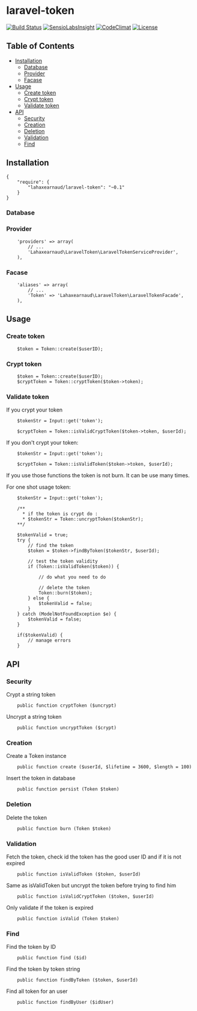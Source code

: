 laravel-token
=============

[![Build Status](https://travis-ci.org/lahaxearnaud/laravel-token.svg?branch=develop)](https://travis-ci.org/lahaxearnaud/laravel-token)
[![SensioLabsInsight](https://insight.sensiolabs.com/projects/2f9abd1c-42a6-4a80-88f4-e1687b1d361a/mini.png)](https://insight.sensiolabs.com/projects/2f9abd1c-42a6-4a80-88f4-e1687b1d361a)
[![CodeClimat](https://d3s6mut3hikguw.cloudfront.net/github/lahaxearnaud/laravel-token/badges/gpa.svg)](https://codeclimate.com/github/lahaxearnaud/laravel-token)
[![License](https://poser.pugx.org/leaphly/cart-bundle/license.svg)](https://github.com/lahaxearnaud/cook-bookmarks)


## Table of Contents

+ [Installation](#installation)
    + [Database](#database)
    + [Provider](#provider)
    + [Facase](#facase)
+ [Usage](#usage)
    + [Create token](#create-token)
    + [Crypt token](#crypt-token)
    + [Validate token](#validate-token)
+ [API](#api)
    + [Security](#security)
    + [Creation](#creation)
    + [Deletion](#deletion)
    + [Validation](#validation)
    + [Find](#find)

## Installation


```
{
    "require": {
        "lahaxearnaud/laravel-token": "~0.1"
    }
}
```

### Database

### Provider

```
	'providers' => array(
        // ...
		'Lahaxearnaud\LaravelToken\LaravelTokenServiceProvider',
	),
```

### Facase

```
	'aliases' => array(
        // ...
		'Token' => 'Lahaxearnaud\LaravelToken\LaravelTokenFacade',
	),
```

## Usage

### Create token

```
    $token = Token::create($userID);
```

### Crypt token

```
    $token = Token::create($userID);
    $cryptToken = Token::cryptToken($token->token);
```

### Validate token

If you crypt your token

```
    $tokenStr = Input::get('token');

    $cryptToken = Token::isValidCryptToken($token->token, $userId);
```

If you don't crypt your token:

```
    $tokenStr = Input::get('token');

    $cryptToken = Token::isValidToken($token->token, $userId);
```

If you use those functions the token is not burn. It can be use many times.

For one shot usage token:

```
    $tokenStr = Input::get('token');

    /**
      * if the token is crypt do :
      * $tokenStr = Token::uncryptToken($tokenStr);
    **/

    $tokenValid = true;
    try {
        // find the token
        $token = $token->findByToken($tokenStr, $userId);

        // test the token validity
        if (Token::isValidToken($token)) {

            // do what you need to do

            // delete the token
            Token::burn($token);
        } else {
            $tokenValid = false;
        }
    } catch (ModelNotFoundException $e) {
        $tokenValid = false;
    }

    if($tokenValid) {
        // manage errors
    }
```

## API

### Security

Crypt a string token

```
    public function cryptToken ($uncrypt)
```

Uncrypt a string token

```
    public function uncryptToken ($crypt)
```

### Creation

Create a Token instance

```
    public function create ($userId, $lifetime = 3600, $length = 100)
```

Insert the token in database

```
    public function persist (Token $token)
```

### Deletion

Delete the token

```
    public function burn (Token $token)
```

### Validation

Fetch the token, check id the token has the good user ID and if it is not expired

```
    public function isValidToken ($token, $userId)
```

Same as isValidToken but uncrypt the token before trying to find him

```
    public function isValidCryptToken ($token, $userId)
```

Only validate if the token is expired

```
    public function isValid (Token $token)
```

### Find

Find the token by ID

```
    public function find ($id)
```

Find the token by token string

```
    public function findByToken ($token, $userId)
```

Find all token for an user

```
    public function findByUser ($idUser)
```

